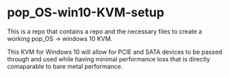 # pop_OS-win10-KVM-setup
This is a repo that contains a repo and the necessary files to create a working pop_OS -> windows 10 KVM.

This KVM for Windows 10 will allow for PCIE and SATA devices to be passed through and used while having minimal performance loss that is directly comaparable to bare metal performance.
